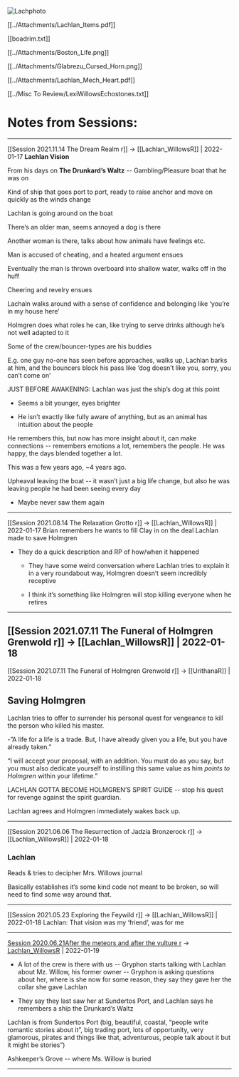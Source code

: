 ![Lachphoto](../Attachments/Lachphoto.png)


[[../Attachments/Lachlan_Items.pdf]]

[[boadrim.txt]]

[[../Attachments/Boston_Life.png]]

[[../Attachments/Glabrezu_Cursed_Horn.png]]

[[../Attachments/Lachlan_Mech_Heart.pdf]]

[[../Misc To Review/LexiWillowsEchostones.txt]]


# Notes from Sessions:
---

[[Session 2021.11.14 The Dream Realm r]] -> [[Lachlan_WillowsR]] | 2022-01-17
**Lachlan Vision**

From his days on **The Drunkard’s Waltz** -- Gambling/Pleasure boat that he was on

Kind of ship that goes port to port, ready to raise anchor and move on quickly as the winds change

  

Lachlan is going around on the boat

There’s an older man, seems annoyed a dog is there

Another woman is there, talks about how animals have feelings etc.

Man is accused of cheating, and a heated argument ensues

Eventually the man is thrown overboard into shallow water, walks off in the huff

Cheering and revelry ensues

Lachaln walks around with a sense of confidence and belonging like ‘you’re in my house here’

Holmgren does what roles he can, like trying to serve drinks although he’s not well adapted to it

Some of the crew/bouncer-types are his buddies

E.g. one guy no-one has seen before approaches, walks up, Lachlan barks at him, and the bouncers block his pass like ‘dog doesn’t like you, sorry, you can’t come on’

  

JUST BEFORE AWAKENING: Lachlan was just the ship’s dog at this point

-   Seems a bit younger, eyes brighter
    
-   He isn’t exactly like fully aware of anything, but as an animal has intuition about the people
    

  

He remembers this, but now has more insight about it, can make connections -- remembers emotions a lot, remembers the people. He was happy, the days blended together a lot.

  

This was a few years ago, ~4 years ago.

  

Upheaval leaving the boat -- it wasn’t just a big life change, but also he was leaving people he had been seeing every day

-   Maybe never saw them again

---

[[Session 2021.08.14 The Relaxation Grotto r]] -> [[Lachlan_WillowsR]] | 2022-01-17
Brian remembers he wants to fill Clay in on the deal Lachlan made to save Holmgren

-   They do a quick description and RP of how/when it happened
    
    -   They have some weird conversation where Lachlan tries to explain it in a very roundabout way, Holmgren doesn’t seem incredibly receptive
        
    -   I think it’s something like Holmgren will stop killing everyone when he retires

---

[[Session 2021.07.11 The Funeral of Holmgren Grenwold r]] -> [[Lachlan_WillowsR]] | 2022-01-18
---

[[Session 2021.07.11 The Funeral of Holmgren Grenwold r]] -> [[UrithanaR]] | 2022-01-18
## Saving Holmgren

Lachlan tries to offer to surrender his personal quest for vengeance to kill the person who killed his master.

-”A life for a life is a trade. But, I have already given you a life, but you have already taken.”

“I will accept your proposal, with an addition. You must do as you say, but you must also dedicate yourself to instilling this same value as him *points to Holmgren* within your lifetime.”

LACHLAN GOTTA BECOME HOLMGREN’S SPIRIT GUIDE -- stop his quest for revenge against the spirit guardian.

  

Lachlan agrees and Holmgren immediately wakes back up.

---

[[Session 2021.06.06 The Resurrection of Jadzia Bronzerock r]] -> [[Lachlan_WillowsR]] | 2022-01-18
### Lachlan

Reads & tries to decipher Mrs. Willows journal

Basically establishes it’s some kind code not meant to be broken, so will need to find some way around that.

---

[[Session 2021.05.23 Exploring the Feywild r]] -> [[Lachlan_WillowsR]] | 2022-01-18
Lachlan: That vision was my ‘friend’, was for me

---

[Session 2020.06.21After the meteors and after the vulture r](../sessions/notes_matteo_brianedit/Session%202020.06.21After%20the%20meteors%20and%20after%20the%20vulture%20r.md) -> [Lachlan_WillowsR](Lachlan_WillowsR.md) | 2022-01-19
-   A lot of the crew is there with us -- Gryphon starts talking with Lachlan about Mz. Willow, his former owner -- Gryphon is asking questions about her, where is she now for some reason, they say they gave her the collar she gave Lachlan
    
-   They say they last saw her at Sundertos Port, and Lachlan says he remembers a ship the Drunkard’s Waltz
    

Lachlan is from Sundertos Port (big, beautiful, coastal, “people write romantic stories about it”, big trading port, lots of opportunity, very glamorous, pirates and things like that, adventurous, people talk about it but it might be stories”)

Ashkeeper’s Grove -- where Ms. Willow is buried

---

